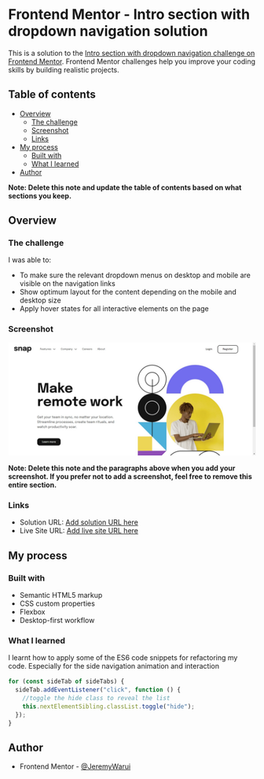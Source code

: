# Frontend Mentor - Intro section with dropdown navigation solution

This is a solution to the [Intro section with dropdown navigation challenge on Frontend Mentor](https://www.frontendmentor.io/challenges/intro-section-with-dropdown-navigation-ryaPetHE5). Frontend Mentor challenges help you improve your coding skills by building realistic projects.

## Table of contents

- [Overview](#overview)
  - [The challenge](#the-challenge)
  - [Screenshot](#screenshot)
  - [Links](#links)
- [My process](#my-process)
  - [Built with](#built-with)
  - [What I learned](#what-i-learned)
- [Author](#author)

**Note: Delete this note and update the table of contents based on what sections you keep.**

## Overview

### The challenge

I was able to:

- To make sure the relevant dropdown menus on desktop and mobile are visible on the navigation links
- Show optimum layout for the content depending on the mobile and desktop size
- Apply hover states for all interactive elements on the page

### Screenshot

![](./images/screenshot.jpg)

**Note: Delete this note and the paragraphs above when you add your screenshot. If you prefer not to add a screenshot, feel free to remove this entire section.**

### Links

- Solution URL: [Add solution URL here](https://github.com/JeremyWarui/IntroSectionChallenge)
- Live Site URL: [Add live site URL here](https://intro-section-challenge.vercel.app/)

## My process

### Built with

- Semantic HTML5 markup
- CSS custom properties
- Flexbox
- Desktop-first workflow

### What I learned

I learnt how to apply some of the ES6 code snippets for refactoring my code. Especially for the side navigation animation and interaction

```js
for (const sideTab of sideTabs) {
  sideTab.addEventListener("click", function () {
    //toggle the hide class to reveal the list
    this.nextElementSibling.classList.toggle("hide");
  });
}
```

## Author

- Frontend Mentor - [@JeremyWarui](https://www.frontendmentor.io/profile/jeremywarui)
